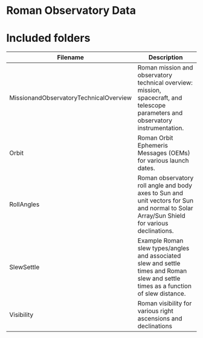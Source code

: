 # Roman Observatory Data

# Included folders

| Filename| Description|
|---------|------------|
| MissionandObservatoryTechnicalOverview | Roman mission and observatory technical overview: mission, spacecraft, and telescope parameters and observatory instrumentation.          |
| Orbit                 | Roman Orbit Ephemeris Messages (OEMs) for various launch dates.                               | 
| RollAngles                             | Roman observatory roll angle and body axes to Sun and unit vectors for Sun and normal to Solar Array/Sun Shield for various declinations. |
| SlewSettle                             | Example Roman slew types/angles and associated slew and settle times and Roman slew and settle times as a function of slew distance.      |
| Visibility                             | Roman visibility for various right ascensions and declinations|